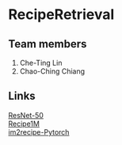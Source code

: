 # RecipeRetrieval

## Team members

1. Che-Ting Lin
2.  Chao-Ching Chiang

## Links
[ResNet-50](http://ethereon.github.io/netscope/#/gist/db945b393d40bfa26006)  
[Recipe1M](http://pic2recipe.csail.mit.edu)  
[im2recipe-Pytorch](https://github.com/torralba-lab/im2recipe-Pytorch)